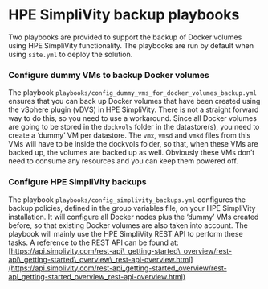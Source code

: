# HPE SimpliVity backup playbooks

Two playbooks are provided to support the backup of Docker volumes using HPE SimpliVity functionality. The playbooks are run by default when using `site.yml` to deploy the solution.

### Configure dummy VMs to backup Docker volumes

The playbook `playbooks/config_dummy_vms_for_docker_volumes_backup.yml` ensures that you can back up Docker volumes that have been created using the vSphere plugin (vDVS) in HPE SimpliVity. There is not a straight forward way to do this, so you need to use a workaround. Since all Docker volumes are going to be stored in the `dockvols` folder in the datastore(s), you need to create a ‘dummy’ VM per datastore. The `vmx`, `vmsd` and `vmkd` files from this VMs will have to be inside the dockvols folder, so that, when these VMs are backed up, the volumes are backed up as well. Obviously these VMs don’t need to consume any resources and you can keep them powered off.

### Configure HPE SimpliVity backups

The playbook `playbooks/config_simplivity_backups.yml` configures the backup policies, defined in the group variables file, on your HPE SimpliVity installation. It will configure all Docker nodes plus the ‘dummy’ VMs created before, so that existing Docker volumes are also taken into account. The playbook will mainly use the HPE SimpliVity REST API to perform these tasks. A reference to the REST API can be found at: [https://api.simplivity.com/rest-api\_getting-started\_overview/rest-api\_getting-started\_overview\_rest-api-overview.html](https://api.simplivity.com/rest-api_getting-started_overview/rest-api_getting-started_overview_rest-api-overview.html) 
